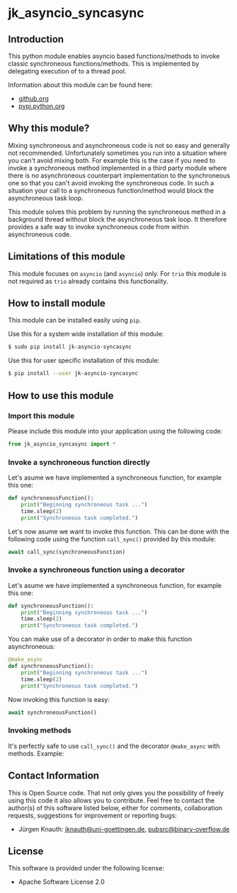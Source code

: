 ﻿jk_asyncio_syncasync
==========

Introduction
------------

This python module enables asyncio based functions/methods to invoke classic synchroneous functions/methods. This is implemented by delegating execution of to a thread pool.

Information about this module can be found here:

* [github.org](https://github.com/jkpubsrc/....)
* [pypi.python.org](https://pypi.python.org/pypi/jk_asyncio_syncasync)

Why this module?
----------------

Mixing synchroneous and asynchroneous code is not so easy and generally not recommended. Unfortunately sometimes you run into a situation where you can't avoid mixing both. For example this is the case if you need to invoke a synchroneous method implemented in a third party module where there is no asynchroneous counterpart implementation to the synchroneous one so that you can't avoid invoking the synchroneous code. In such a situation your call to a synchroneous function/method would block the asynchroneous task loop.

This module solves this problem by running the synchroneous method in a background thread without block the asynchroneous task loop. It therefore provides a safe way to invoke synchroneous code from within asynchroneous code.

Limitations of this module
--------------------------

This module focuses on `asyncio` (and `asyncio`) only. For `trio` this module is not required as `trio` already contains this functionality.

How to install module
----------------------

This module can be installed easily using `pip`.

Use this for a system wide installation of this module:

```bash
$ sudo pip install jk-asyncio-syncasync
```

Use this for user specific installation of this module:

```bash
$ pip install --user jk-asyncio-syncasync
```

How to use this module
----------------------

### Import this module

Please include this module into your application using the following code:

```python
from jk_asyncio_syncasync import *
```

### Invoke a synchroneous function directly

Let's asume we have implemented a synchroneous function, for example this one:

```python
def synchroneousFunction():
	print("Beginning synchroneous task ...")
	time.sleep(2)
	print("Synchroneous task completed.")
```

Let's now asume we want to invoke this function. This can be done with the following code using the function `call_sync()` provided by this module:

```python
await call_sync(synchroneousFunction)
```

### Invoke a synchroneous function using a decorator

Let's asume we have implemented a synchroneous function, for example this one:

```python
def synchroneousFunction():
	print("Beginning synchroneous task ...")
	time.sleep(2)
	print("Synchroneous task completed.")
```

You can make use of a decorator in order to make this function asynchroneous:

```python
@make_async
def synchroneousFunction():
	print("Beginning synchroneous task ...")
	time.sleep(2)
	print("Synchroneous task completed.")
```

Now invoking this function is easy:

```python
await synchroneousFunction()
```

### Invoking methods

It's perfectly safe to use `call_sync()` and the decorator `@make_async` with methods. Example:

Contact Information
-------------------

This is Open Source code. That not only gives you the possibility of freely using this code it also
allows you to contribute. Feel free to contact the author(s) of this software listed below, either
for comments, collaboration requests, suggestions for improvement or reporting bugs:

* Jürgen Knauth: jknauth@uni-goettingen.de, pubsrc@binary-overflow.de

License
-------

This software is provided under the following license:

* Apache Software License 2.0



